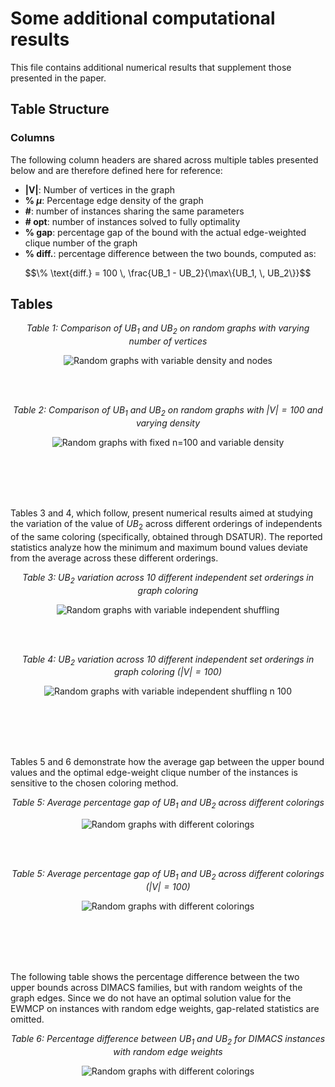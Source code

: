 # Some additional computational results

This file contains additional numerical results that supplement those presented in the paper.

## Table Structure

### Columns

The following column headers are shared across multiple tables presented below and are therefore defined here for reference:

- **|V|**: Number of vertices in the graph
- **% $\mu$**: Percentage edge density of the graph
- **#**: number of instances sharing the same parameters
- **# opt**: number of instances solved to fully optimality
- **% gap**: percentage gap of the bound with the actual edge-weighted clique number of the graph
- **% diff.**: percentage difference between the two bounds, computed as:

 $$\% \text{diff.} = 100 \, \frac{UB_1 - UB_2}{\max\{UB_1, \, UB_2\}}$$


## Tables

<div align="center">

*Table 1: Comparison of $UB_1$ and $UB_2$ on random graphs with varying number of vertices*

![Random graphs with variable density and nodes](TABLES/table_random_nodes.png)

</div>

<br>
<br>

<div align="center">

*Table 2: Comparison of $UB_1$ and $UB_2$ on random graphs with $|V| = 100$ and varying density*

![Random graphs with fixed n=100 and variable density](TABLES/table_random_densities_n100.png)

</div>

<br>
<br>
<br>
<br>



Tables 3 and 4, which follow, present numerical results aimed at studying the variation of the value of $UB_2$ across different orderings of independents of the same coloring (specifically, obtained through DSATUR). The reported statistics analyze how the minimum and maximum bound values deviate from the average across these different orderings.

<div align="center">

*Table 3: $UB_2$ variation across 10 different independent set orderings in graph coloring*

![Random graphs with variable independent shuffling](TABLES/table_random_shuffling.png)

</div>

<br>
<br>

<div align="center">

*Table 4: $UB_2$ variation across 10 different independent set orderings in graph coloring ($|V| = 100$)*

![Random graphs with variable independent shuffling n 100](TABLES/table_random_shuffling_n100.png)

</div>

<br>
<br>
<br>
<br>


Tables 5 and 6 demonstrate how the average gap between the upper bound values and the optimal edge-weight clique number of the instances is sensitive to the chosen coloring method.


<div align="center">

*Table 5: Average percentage gap of $UB_1$ and $UB_2$ across different colorings*

![Random graphs with different colorings](TABLES/table_random_coloring.png)

</div>

<br>
<br>

<div align="center">

*Table 5: Average percentage gap of $UB_1$ and $UB_2$ across different colorings ($|V| = 100$)*

![Random graphs with different colorings](TABLES/table_random_coloring_n100.png)

</div>


<br>
<br>
<br>
<br>


The following table shows the percentage difference between the two upper bounds across DIMACS families, but with random weights of the graph edges. Since we do not have an optimal solution value for the EWMCP on instances with random edge weights, gap-related statistics are omitted.


<div align="center">


*Table 6: Percentage difference between $UB_1$ and $UB_2$ for DIMACS instances with random edge weights*

![Random graphs with different colorings](TABLES/table_dimacs_families_randw.png)

</div>
